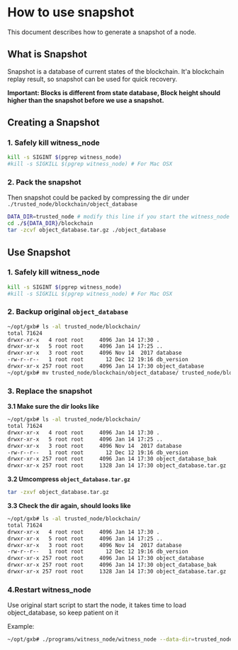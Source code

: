 # How to use snapshot

This document describes how to generate a snapshot of a node.

## What is Snapshot

Snapshot is a database of current states of the blockchain. It'a blockchain replay result, so snapshot can be used for quick recovery.

**Important: Blocks is different from state database, Block height should higher than the snapshot before we use a snapshot.**

## Creating a Snapshot
### 1. Safely kill witness_node

```bash
kill -s SIGINT $(pgrep witness_node)
#kill -s SIGKILL $(pgrep witness_node) # For Mac OSX
```

### 2. Pack the snapshot
Then snapshot could be packed by compressing the dir under `./trusted_node/blockchain/object_database`

``` bash
DATA_DIR=trusted_node # modify this line if you start the witness_node with different --data-dir
cd ./${DATA_DIR}/blockchain
tar -zcvf object_database.tar.gz ./object_database 
```

## Use Snapshot

### 1. Safely kill witness_node
```bash
kill -s SIGINT $(pgrep witness_node)
#kill -s SIGKILL $(pgrep witness_node) # For Mac OSX
```

### 2. Backup original `object_database`

```bash
~/opt/gxb# ls -al trusted_node/blockchain/
total 71624
drwxr-xr-x   4 root root     4096 Jan 14 17:30 .
drwxr-xr-x   5 root root     4096 Jan 14 17:25 ..
drwxr-xr-x   3 root root     4096 Nov 14  2017 database
-rw-r--r--   1 root root       12 Dec 12 19:16 db_version
drwxr-xr-x 257 root root     4096 Jan 14 17:30 object_database
~/opt/gxb# mv trusted_node/blockchain/object_database/ trusted_node/blockchain/object_database_bak/
```

### 3. Replace the snapshot

**3.1 Make sure the dir looks like**

```bash
~/opt/gxb# ls -al trusted_node/blockchain/
total 71624
drwxr-xr-x   4 root root     4096 Jan 14 17:30 .
drwxr-xr-x   5 root root     4096 Jan 14 17:25 ..
drwxr-xr-x   3 root root     4096 Nov 14  2017 database
-rw-r--r--   1 root root       12 Dec 12 19:16 db_version
drwxr-xr-x 257 root root     4096 Jan 14 17:30 object_database_bak
drwxr-xr-x 257 root root     1328 Jan 14 17:30 object_database.tar.gz
```

**3.2 Umcompress `object_database.tar.gz`**

```bash
tar -zxvf object_database.tar.gz
```

**3.3 Check the dir again, should looks like**

```bash
~/opt/gxb# ls -al trusted_node/blockchain/
total 71624
drwxr-xr-x   4 root root     4096 Jan 14 17:30 .
drwxr-xr-x   5 root root     4096 Jan 14 17:25 ..
drwxr-xr-x   3 root root     4096 Nov 14  2017 database
-rw-r--r--   1 root root       12 Dec 12 19:16 db_version
drwxr-xr-x 257 root root     4096 Jan 14 17:30 object_database
drwxr-xr-x 257 root root     4096 Jan 14 17:30 object_database_bak
drwxr-xr-x 257 root root     1328 Jan 14 17:30 object_database.tar.gz
```

### 4.Restart witness_node

Use original start script to start the node, it takes time to load object_database, so keep patient on it

Example:
```bash
~/opt/gxb# ./programs/witness_node/witness_node --data-dir=trusted_node --rpc-endpoint=127.0.0.1:28090 &
```

